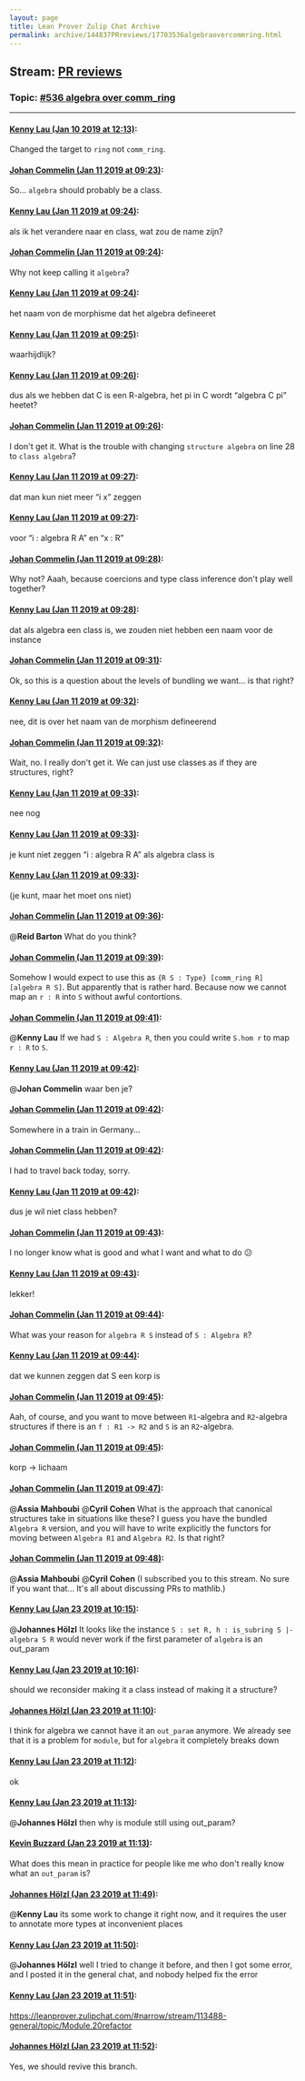 ```yaml
---
layout: page
title: Lean Prover Zulip Chat Archive 
permalink: archive/144837PRreviews/17703536algebraovercommring.html
---
```


## Stream: [PR reviews](index.html)
### Topic: [#536 algebra over comm_ring](17703536algebraovercommring.html)

---

#### [Kenny Lau (Jan 10 2019 at 12:13)](https://leanprover.zulipchat.com/#narrow/stream/144837-PR%20reviews/topic/%23536%20algebra%20over%20comm_ring/near/154831785):
Changed the target to `ring` not `comm_ring`.

#### [Johan Commelin (Jan 11 2019 at 09:23)](https://leanprover.zulipchat.com/#narrow/stream/144837-PR%20reviews/topic/%23536%20algebra%20over%20comm_ring/near/154901762):
So... `algebra` should probably be a class.

#### [Kenny Lau (Jan 11 2019 at 09:24)](https://leanprover.zulipchat.com/#narrow/stream/144837-PR%20reviews/topic/%23536%20algebra%20over%20comm_ring/near/154901803):
als ik het verandere naar en class, wat zou de name zijn?

#### [Johan Commelin (Jan 11 2019 at 09:24)](https://leanprover.zulipchat.com/#narrow/stream/144837-PR%20reviews/topic/%23536%20algebra%20over%20comm_ring/near/154901811):
Why not keep calling it `algebra`?

#### [Kenny Lau (Jan 11 2019 at 09:24)](https://leanprover.zulipchat.com/#narrow/stream/144837-PR%20reviews/topic/%23536%20algebra%20over%20comm_ring/near/154901813):
het naam von de morphisme dat het algebra defineeret

#### [Kenny Lau (Jan 11 2019 at 09:25)](https://leanprover.zulipchat.com/#narrow/stream/144837-PR%20reviews/topic/%23536%20algebra%20over%20comm_ring/near/154901826):
waarhijdlijk?

#### [Kenny Lau (Jan 11 2019 at 09:26)](https://leanprover.zulipchat.com/#narrow/stream/144837-PR%20reviews/topic/%23536%20algebra%20over%20comm_ring/near/154901885):
dus als we hebben dat C is een R-algebra, het pi in C wordt “algebra C pi” heetet?

#### [Johan Commelin (Jan 11 2019 at 09:26)](https://leanprover.zulipchat.com/#narrow/stream/144837-PR%20reviews/topic/%23536%20algebra%20over%20comm_ring/near/154901890):
I don't get it. What is the trouble with changing `structure algebra` on line 28 to `class algebra`?

#### [Kenny Lau (Jan 11 2019 at 09:27)](https://leanprover.zulipchat.com/#narrow/stream/144837-PR%20reviews/topic/%23536%20algebra%20over%20comm_ring/near/154901913):
dat man kun niet meer “i x” zeggen

#### [Kenny Lau (Jan 11 2019 at 09:27)](https://leanprover.zulipchat.com/#narrow/stream/144837-PR%20reviews/topic/%23536%20algebra%20over%20comm_ring/near/154901919):
voor “i : algebra R A” en “x : R”

#### [Johan Commelin (Jan 11 2019 at 09:28)](https://leanprover.zulipchat.com/#narrow/stream/144837-PR%20reviews/topic/%23536%20algebra%20over%20comm_ring/near/154901969):
Why not? Aaah, because coercions and type class inference don't play well together?

#### [Kenny Lau (Jan 11 2019 at 09:28)](https://leanprover.zulipchat.com/#narrow/stream/144837-PR%20reviews/topic/%23536%20algebra%20over%20comm_ring/near/154901976):
dat als algebra een class is, we zouden niet hebben een naam voor de instance

#### [Johan Commelin (Jan 11 2019 at 09:31)](https://leanprover.zulipchat.com/#narrow/stream/144837-PR%20reviews/topic/%23536%20algebra%20over%20comm_ring/near/154902089):
Ok, so this is a question about the levels of bundling we want... is that right?

#### [Kenny Lau (Jan 11 2019 at 09:32)](https://leanprover.zulipchat.com/#narrow/stream/144837-PR%20reviews/topic/%23536%20algebra%20over%20comm_ring/near/154902154):
nee, dit is over het naam van de morphism defineerend

#### [Johan Commelin (Jan 11 2019 at 09:32)](https://leanprover.zulipchat.com/#narrow/stream/144837-PR%20reviews/topic/%23536%20algebra%20over%20comm_ring/near/154902156):
Wait, no. I really don't get it. We can just use classes as if they are structures, right?

#### [Kenny Lau (Jan 11 2019 at 09:33)](https://leanprover.zulipchat.com/#narrow/stream/144837-PR%20reviews/topic/%23536%20algebra%20over%20comm_ring/near/154902167):
nee nog

#### [Kenny Lau (Jan 11 2019 at 09:33)](https://leanprover.zulipchat.com/#narrow/stream/144837-PR%20reviews/topic/%23536%20algebra%20over%20comm_ring/near/154902181):
je kunt niet zeggen “i : algebra R A” als algebra class is

#### [Kenny Lau (Jan 11 2019 at 09:33)](https://leanprover.zulipchat.com/#narrow/stream/144837-PR%20reviews/topic/%23536%20algebra%20over%20comm_ring/near/154902188):
(je kunt, maar het moet ons niet)

#### [Johan Commelin (Jan 11 2019 at 09:36)](https://leanprover.zulipchat.com/#narrow/stream/144837-PR%20reviews/topic/%23536%20algebra%20over%20comm_ring/near/154902322):
@**Reid Barton** What do you think?

#### [Johan Commelin (Jan 11 2019 at 09:39)](https://leanprover.zulipchat.com/#narrow/stream/144837-PR%20reviews/topic/%23536%20algebra%20over%20comm_ring/near/154902418):
Somehow I would expect to use this as `{R S : Type} [comm_ring R] [algebra R S]`. But apparently that is rather hard. Because now we cannot map an `r : R` into `S` without awful contortions.

#### [Johan Commelin (Jan 11 2019 at 09:41)](https://leanprover.zulipchat.com/#narrow/stream/144837-PR%20reviews/topic/%23536%20algebra%20over%20comm_ring/near/154902505):
@**Kenny Lau** If we had `S : Algebra R`, then you could write `S.hom r` to map `r : R` to `S`.

#### [Kenny Lau (Jan 11 2019 at 09:42)](https://leanprover.zulipchat.com/#narrow/stream/144837-PR%20reviews/topic/%23536%20algebra%20over%20comm_ring/near/154902561):
@**Johan Commelin** waar ben je?

#### [Johan Commelin (Jan 11 2019 at 09:42)](https://leanprover.zulipchat.com/#narrow/stream/144837-PR%20reviews/topic/%23536%20algebra%20over%20comm_ring/near/154902576):
Somewhere in a train in Germany...

#### [Johan Commelin (Jan 11 2019 at 09:42)](https://leanprover.zulipchat.com/#narrow/stream/144837-PR%20reviews/topic/%23536%20algebra%20over%20comm_ring/near/154902585):
I had to travel back today, sorry.

#### [Kenny Lau (Jan 11 2019 at 09:42)](https://leanprover.zulipchat.com/#narrow/stream/144837-PR%20reviews/topic/%23536%20algebra%20over%20comm_ring/near/154902586):
dus je wil niet class hebben?

#### [Johan Commelin (Jan 11 2019 at 09:43)](https://leanprover.zulipchat.com/#narrow/stream/144837-PR%20reviews/topic/%23536%20algebra%20over%20comm_ring/near/154902605):
I no longer know what is good and what I want and what to do :confused:

#### [Kenny Lau (Jan 11 2019 at 09:43)](https://leanprover.zulipchat.com/#narrow/stream/144837-PR%20reviews/topic/%23536%20algebra%20over%20comm_ring/near/154902613):
lekker!

#### [Johan Commelin (Jan 11 2019 at 09:44)](https://leanprover.zulipchat.com/#narrow/stream/144837-PR%20reviews/topic/%23536%20algebra%20over%20comm_ring/near/154902678):
What was your reason for `algebra R S` instead of `S : Algebra R`?

#### [Kenny Lau (Jan 11 2019 at 09:44)](https://leanprover.zulipchat.com/#narrow/stream/144837-PR%20reviews/topic/%23536%20algebra%20over%20comm_ring/near/154902684):
dat we kunnen zeggen dat S een korp is

#### [Johan Commelin (Jan 11 2019 at 09:45)](https://leanprover.zulipchat.com/#narrow/stream/144837-PR%20reviews/topic/%23536%20algebra%20over%20comm_ring/near/154902721):
Aah, of course, and you want to move between `R1`-algebra and `R2`-algebra structures if there is an `f : R1 -> R2` and `S` is an `R2`-algebra.

#### [Johan Commelin (Jan 11 2019 at 09:45)](https://leanprover.zulipchat.com/#narrow/stream/144837-PR%20reviews/topic/%23536%20algebra%20over%20comm_ring/near/154902728):
korp -> lichaam

#### [Johan Commelin (Jan 11 2019 at 09:47)](https://leanprover.zulipchat.com/#narrow/stream/144837-PR%20reviews/topic/%23536%20algebra%20over%20comm_ring/near/154902809):
@**Assia Mahboubi** @**Cyril Cohen** What is the approach that canonical structures take in situations like these? I guess you have the bundled `Algebra R` version, and you will have to write explicitly the functors for moving between `Algebra R1` and `Algebra R2`. Is that right?

#### [Johan Commelin (Jan 11 2019 at 09:48)](https://leanprover.zulipchat.com/#narrow/stream/144837-PR%20reviews/topic/%23536%20algebra%20over%20comm_ring/near/154902859):
@**Assia Mahboubi** @**Cyril Cohen** (I subscribed you to this stream. No sure if you want that... It's all about discussing PRs to mathlib.)

#### [Kenny Lau (Jan 23 2019 at 10:15)](https://leanprover.zulipchat.com/#narrow/stream/144837-PR%20reviews/topic/%23536%20algebra%20over%20comm_ring/near/156674418):
@**Johannes Hölzl** It looks like the instance `S : set R, h : is_subring S |- algebra S R` would never work if the first parameter of `algebra` is an out_param

#### [Kenny Lau (Jan 23 2019 at 10:16)](https://leanprover.zulipchat.com/#narrow/stream/144837-PR%20reviews/topic/%23536%20algebra%20over%20comm_ring/near/156674481):
should we reconsider making it a class instead of making it a structure?

#### [Johannes Hölzl (Jan 23 2019 at 11:10)](https://leanprover.zulipchat.com/#narrow/stream/144837-PR%20reviews/topic/%23536%20algebra%20over%20comm_ring/near/156677314):
I think for algebra we cannot have it an `out_param` anymore. We already see that it is a problem for `module`, but for `algebra` it completely breaks down

#### [Kenny Lau (Jan 23 2019 at 11:12)](https://leanprover.zulipchat.com/#narrow/stream/144837-PR%20reviews/topic/%23536%20algebra%20over%20comm_ring/near/156677450):
ok

#### [Kenny Lau (Jan 23 2019 at 11:13)](https://leanprover.zulipchat.com/#narrow/stream/144837-PR%20reviews/topic/%23536%20algebra%20over%20comm_ring/near/156677473):
@**Johannes Hölzl** then why is module still using out_param?

#### [Kevin Buzzard (Jan 23 2019 at 11:13)](https://leanprover.zulipchat.com/#narrow/stream/144837-PR%20reviews/topic/%23536%20algebra%20over%20comm_ring/near/156677476):
What does this mean in practice for people like me who don't really know what an `out_param` is?

#### [Johannes Hölzl (Jan 23 2019 at 11:49)](https://leanprover.zulipchat.com/#narrow/stream/144837-PR%20reviews/topic/%23536%20algebra%20over%20comm_ring/near/156679581):
@**Kenny Lau** its some work to change it right now, and it requires the user to annotate more types at inconvenient places

#### [Kenny Lau (Jan 23 2019 at 11:50)](https://leanprover.zulipchat.com/#narrow/stream/144837-PR%20reviews/topic/%23536%20algebra%20over%20comm_ring/near/156679641):
@**Johannes Hölzl** well I tried to change it before, and then I got some error, and I posted it in the general chat, and nobody helped fix the error

#### [Kenny Lau (Jan 23 2019 at 11:51)](https://leanprover.zulipchat.com/#narrow/stream/144837-PR%20reviews/topic/%23536%20algebra%20over%20comm_ring/near/156679664):
https://leanprover.zulipchat.com/#narrow/stream/113488-general/topic/Module.20refactor

#### [Johannes Hölzl (Jan 23 2019 at 11:52)](https://leanprover.zulipchat.com/#narrow/stream/144837-PR%20reviews/topic/%23536%20algebra%20over%20comm_ring/near/156679759):
Yes, we should revive this branch.


